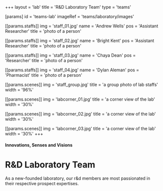+++
layout = 'lab'
title = 'R&D Laboratory Team'
type = 'teams'

[params]
  id = 'teams-lab'
  imageRef = 'teams/laboratory/images'

  [[params.staffs]]
    img = 'staff_01.jpg'
    name = 'Andrew Wells'
    pos = 'Assistant Researcher'
    title = 'photo of a person'

  [[params.staffs]]
    img = 'staff_02.jpg'
    name = 'Bright Kent'
    pos = 'Assistant Researcher'
    title = 'photo of a person'

  [[params.staffs]]
    img = 'staff_03.jpg'
    name = 'Chaya Dean'
    pos = 'Researcher'
    title = 'photo of a person'

  [[params.staffs]]
    img = 'staff_04.jpg'
    name = 'Dylan Aleman'
    pos = 'Pharmacist'
    title = 'photo of a person'

  [[params.scenes]]
    img = 'staff_group.jpg'
    title = 'a group photo of lab staffs'
    width = '96%'

  [[params.scenes]]
    img = 'labcorner_01.jpg'
    title = 'a corner view of the lab'
    width = '30%'

  [[params.scenes]]
    img = 'labcorner_02.jpg'
    title = 'a corner view of the lab'
    width = '30%'

  [[params.scenes]]
    img = 'labcorner_03.jpg'
    title = 'a corner view of the lab'
    width = '30%'
+++

#### Innovations, Senses and Visions

# R&D Laboratory Team

As a new-founded laboratory, our r&d members are most passionated
in their respective prospect expertises.
